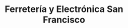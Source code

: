 ---
title: "Ferretería y Electrónica San Francisco"
url: /san-francisco/ferreteria-y-electronica-san-francisco/
shop: Eisenwaren
---